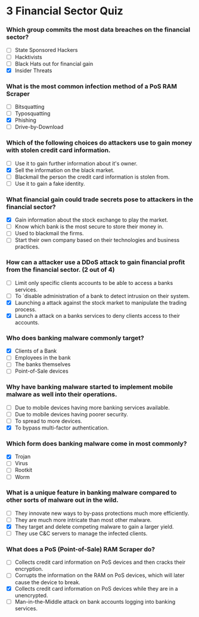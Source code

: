 # 3 Financial Sector Quiz

### Which group commits the most data breaches on the financial sector?

- [ ] State Sponsored Hackers
- [ ] Hacktivists
- [ ] Black Hats out for financial gain
- [X] Insider Threats

### What is the most common infection method of a PoS RAM Scraper

- [ ] Bitsquatting
- [ ] Typosquatting
- [X] Phishing
- [ ] Drive-by-Download

### Which of the following choices do attackers use to gain money with stolen credit card information.

- [ ] Use it to gain further information about it's owner.
- [X] Sell the information on the black market. 
- [ ] Blackmail the person the credit card information is stolen from.
- [ ] Use it to gain a fake identity.

### What financial gain could trade secrets pose to attackers in the financial sector?

- [X] Gain information about the stock exchange to play the market.
- [ ] Know which bank is the most secure to store their money in.
- [ ] Used to blackmail the firms.
- [ ] Start their own company based on their technologies and business practices.

### How can a attacker use a DDoS attack to gain financial profit from the financial sector. (2 out of 4)

- [ ] Limit only specific clients accounts to be able to access a banks services.
- [ ] To ´disable administration of a bank to detect intrusion on their system.
- [X] Launching a attack against the stock market to manipulate the trading process.
- [X] Launch a attack on a banks services to deny clients access to their accounts.

### Who does banking malware commonly target?

- [X] Clients of a Bank
- [ ] Employees in the bank
- [ ] The banks themselves
- [ ] Point-of-Sale devices

### Why have banking malware started to implement mobile malware as well into their operations.

- [ ] Due to mobile devices having more banking services available.
- [ ] Due to mobile devices having poorer security.
- [ ] To spread to more devices.
- [X] To bypass multi-factor authentication.

### Which form does banking malware come in most commonly?

- [X] Trojan
- [ ] Virus
- [ ] Rootkit
- [ ] Worm

### What is a unique feature in banking malware compared to other sorts of malware out in the wild.

- [ ] They innovate new ways to by-pass protections much more efficiently.
- [ ] They are much more intricate than most other malware.
- [X] They target and delete competing malware to gain a larger yield.
- [ ] They use C&C servers to manage the infected clients.

### What does a PoS (Point-of-Sale) RAM Scraper do?

- [ ] Collects credit card information on PoS devices and then cracks their encryption.
- [ ] Corrupts the information on the RAM on PoS devices, which will later cause the device to break.
- [X] Collects credit card information on PoS devices while they are in a unencrypted.
- [ ] Man-in-the-Middle attack on bank accounts logging into banking services.